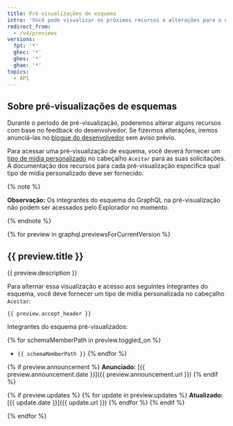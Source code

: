 ```yaml
---
title: Pré-visualizações de esquema
intro: 'Você pode visualizar os próximos recursos e alterações para o esquema do GraphQL do {% data variables.product.prodname_dotcom %} antes de eles serem adicionados à API do GraphQL de {% data variables.product.prodname_dotcom %}.'
redirect_from:
  - /v4/previews
versions:
  fpt: '*'
  ghec: '*'
  ghes: '*'
  ghae: '*'
topics:
  - API
---
```


## Sobre pré-visualizações de esquemas

Durante o período de pré-visualização, poderemos alterar alguns recursos com base no feedback do desenvolvedor. Se fizermos alterações, iremos anunciá-las no [blogue do desenvolvedor](https://developer.github.com/changes/) sem aviso prévio.

Para acessar uma pré-visualização de esquema, você deverá fornecer um [tipo de mídia personalizado](/rest/overview/media-types) no cabeçalho `Aceitar` para as suas solicitações. A documentação dos recursos para cada pré-visualização especifica qual tipo de mídia personalizado deve ser fornecido.

{% note %}

**Observação:** Os integrantes do esquema do GraphQL na pré-visualização não podem ser acessados pelo Explorador no momento.

{% endnote %}

{% for preview in graphql.previewsForCurrentVersion %}
## {{ preview.title }}

{{ preview.description }}

Para alternar essa visualização e acesso aos seguintes integrantes do esquema, você deve fornecer um tipo de mídia personalizada no cabeçalho `Aceitar`:

```
{{ preview.accept_header }}
```

Integrantes do esquema pré-visualizados:

{% for schemaMemberPath in preview.toggled_on %}
- `{{ schemaMemberPath }}`
{% endfor %}

{% if preview.announcement %}
**Anunciado:** [{{ preview.announcement.date }}]({{ preview.announcement.url }})
{% endif %}

{% if preview.updates %}
{% for update in preview.updates %}
**Atualizado:** [{{ update.date }}]({{ update.url }})
{% endfor %}
{% endif %}

{% endfor %}
